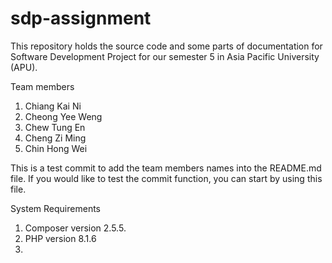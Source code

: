 # sdp-assignment
This repository holds the source code and some parts of documentation for Software Development Project for our semester 5 in Asia Pacific University (APU).

Team members
1. Chiang Kai Ni
2. Cheong Yee Weng
3. Chew Tung En
4. Cheng Zi Ming
5. Chin Hong Wei

This is a test commit to add the team members names into the README.md file. If you would like to test the commit function, you can start by using this file.

System Requirements
1. Composer version 2.5.5.
2. PHP version 8.1.6
3. 